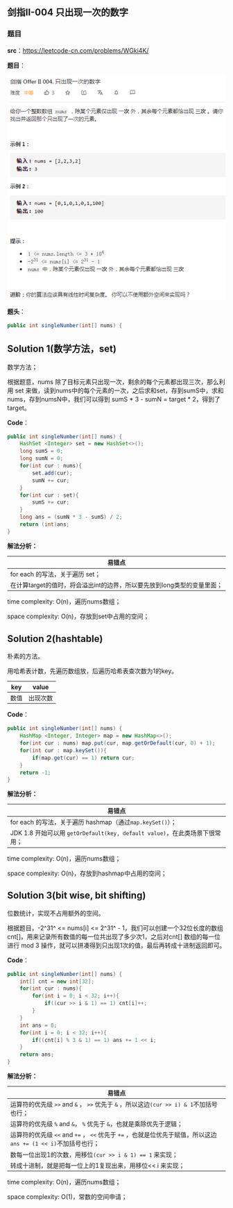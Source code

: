 ## 剑指II-004 只出现一次的数字 

### 题目

**src**：https://leetcode-cn.com/problems/WGki4K/

**题目**：

![](../pics/labels/CIii_004.png)

**题头**：

```java
public int singleNumber(int[] nums) {
```



## Solution 1(数学方法，set)

数学方法；

根据题意，nums 除了目标元素只出现一次，剩余的每个元素都出现三次，那么利用 set 来做，读到nums中的每个元素的一次，之后求和set，存到sumS中，求和nums，存到numsN中，我们可以得到 sumS * 3 - sumN = target * 2，得到了target。

**Code**：

```java
public int singleNumber(int[] nums) {
    HashSet <Integer> set = new HashSet<>();
    long sumS = 0;
    long sumN = 0;
    for(int cur : nums){
        set.add(cur);
        sumN += cur;
    }
    for(int cur : set){
        sumS += cur;
    }
    long ans = (sumN * 3 - sumS) / 2;
    return (int)ans;
}
```

**解法分析：**

| 易错点                                                       |
| ------------------------------------------------------------ |
| for each 的写法，关于遍历 set；                              |
| 在计算target的值时，将会溢出int的边界，所以要先放到long类型的变量里面； |

time complexity: O(n)，遍历nums数组；

space complexity: O(n)，存放到set中占用的空间；



## Solution 2(hashtable)

朴素的方法。

用哈希表计数，先遍历数组放，后遍历哈希表查次数为1的key。

| key  | value    |
| ---- | -------- |
| 数值 | 出现次数 |

**Code**：

```java
public int singleNumber(int[] nums) {
    HashMap <Integer, Integer> map = new HashMap<>();
    for(int cur : nums) map.put(cur, map.getOrDefault(cur, 0) + 1);
    for(int cur : map.keySet()){
        if(map.get(cur) == 1) return cur;
    }
    return -1;
}
```

**解法分析：**

| 易错点                                                       |
| ------------------------------------------------------------ |
| for each 的写法，关于遍历 hashmap（通过`map.keySet()`）；    |
| JDK 1.8 开始可以用 `getOrDefault(key, default value)`，在此类场景下很常用； |

time complexity: O(n)，遍历nums数组；

space complexity: O(n)，存放到hashmap中占用的空间；



## Solution 3(bit wise, bit shifting)

位数统计，实现不占用额外的空间。

根据题目，-2^31^ <= nums[i] <= 2^31^ - 1，我们可以创建一个32位长度的数组cnt[]，用来记录所有数值的每一位共出现了多少次1，之后对cnt[] 数组的每一位进行 mod 3 操作，就可以拼凑得到只出现1次的值，最后再转成十进制返回即可。

[^图解参考]: https://leetcode-cn.com/problems/WGki4K/solution/shua-chuan-jian-zhi-offer-day02-zheng-sh-tlce/

**Code**：

```java
public int singleNumber(int[] nums) {
    int[] cnt = new int[32];
    for(int cur : nums){
        for(int i = 0; i < 32; i++){
            if((cur >> i & 1) == 1) cnt[i]++;
        }
    }
    int ans = 0;
    for(int i = 0; i < 32; i++){
        if((cnt[i] % 3 & 1) == 1) ans += 1 << i;
    }
    return ans;
}
```

**解法分析：**

| 易错点                                                       |
| ------------------------------------------------------------ |
| 运算符的优先级 `>>` and `&` ， `>>` 优先于  `&` ，所以这边`(cur >> i) & 1`不加括号也行； |
| 运算符的优先级 `%` and `&`， `%` 优先于 `&`，也就是乘除优先于逻辑； |
| 运算符的优先级 `<<` and `+=` ， `<<` 优先于  `+=` ，也就是位优先于赋值，所以这边`ans += (1 << i)`不加括号也行； |
| 数每一位出现1的次数，用移位`(cur >> i & 1) == 1` 来实现；    |
| 转成十进制，就是把每一位上的1复现出来，用移位<< i 来实现；   |

time complexity: O(n)，遍历nums数组；

space complexity: O(1)，常数的空间申请；

